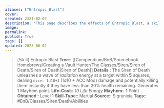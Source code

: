 ```yaml
---
aliases: ["Entropic Blast"]
cover: 
created: 2321-02-07
description: "This page describes the effects of Entropic Blast, a skill for the homebrew skilltree Siren of Death for the Bunkers and Badasses TTRPG."
image: 
permalink: 
publish: True
tags: []
updated: 2023-06-02
---
```


> [!skill] Entropic Blast
> **Tree**:: [[Compendium/BnB/Sourcebook Homebrews/Creating a Vault Hunter/The Classes/Siren/Siren of Death/Siren of Death|Siren of Death]]
> **Details**:: The Siren of Death unleashes a wave of *radiation* energy at a target within **5** squares, dealing `dice: 1d10+1` (1d10 + ACC Mod) damage and potentially killing them instantly if they have less than 20% health remaining. Generates 1 Mayhem point.
> **Life-Cost**:: *10 Life Energy*
> **Mayhem**:: 1 Point
> **Obtained**:: Level 1
> **Skill-Type**:: Martial
> **Source**:: Sigrunixia
> **Tags**:: #BnB/Classes/Siren/Death/Abilities
